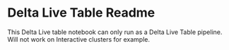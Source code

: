 # Delta Live Table Readme

This Delta Live table notebook can only run as a Delta Live Table pipeline.   Will not work on Interactive clusters for example.

